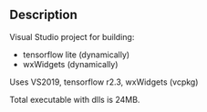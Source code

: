 ## Description
Visual Studio project for building:
- tensorflow lite (dynamically)
- wxWidgets (dynamically)

Uses VS2019, tensorflow r2.3, wxWidgets (vcpkg)

Total executable with dlls is 24MB.

